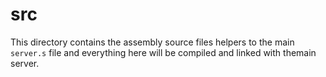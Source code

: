 # src
This directory contains the assembly source files helpers to the main `server.s` file and everything here will be compiled and linked with themain server.
